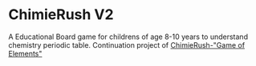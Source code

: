 ChimieRush V2
==============================================================================================
A Educational Board game for childrens of age 8-10 years to understand chemistry periodic table.
Continuation project of [ChimieRush-"Game of Elements"](https://github.com/ShrirajBhardwaj30/ChimieRush)

